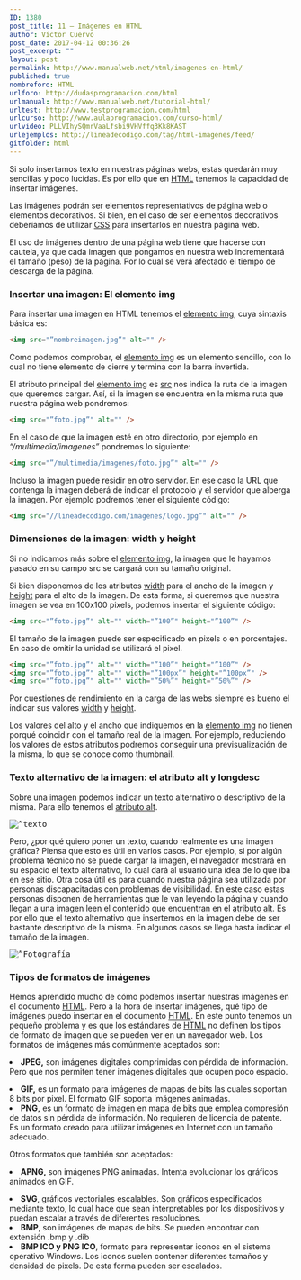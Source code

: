 ```yaml
---
ID: 1380
post_title: 11 – Imágenes en HTML
author: Víctor Cuervo
post_date: 2017-04-12 00:36:26
post_excerpt: ""
layout: post
permalink: http://www.manualweb.net/html/imagenes-en-html/
published: true
nombreforo: HTML
urlforo: http://dudasprogramacion.com/html
urlmanual: http://www.manualweb.net/tutorial-html/
urltest: http://www.testprogramacion.com/html
urlcurso: http://www.aulaprogramacion.com/curso-html/
urlvideo: PLLVIhySQmrVaaLfsbi9VHVffq3Kk8KAST
urlejemplos: http://lineadecodigo.com/tag/html-imagenes/feed/
gitfolder: html
---
```

Si solo insertamos texto en nuestras páginas webs, estas quedarán muy sencillas y poco lucidas. Es por ello que en [HTML][1] tenemos la capacidad de insertar imágenes.

Las imágenes podrán ser elementos representativos de página web o elementos decorativos. Si bien, en el caso de ser elementos decorativos deberíamos de utilizar [CSS][2] para insertarlos en nuestra página web.

El uso de imágenes dentro de una página web tiene que hacerse con cautela, ya que cada imagen que pongamos en nuestra web incrementará el tamaño (peso) de la página. Por lo cual se verá afectado el tiempo de descarga de la página.

### Insertar una imagen: El elemento img

Para insertar una imagen en HTML tenemos el [elemento img][3], cuya sintaxis básica es:

~~~html
<img src="”nombreimagen.jpg”" alt="" />
~~~

Como podemos comprobar, el [elemento img][3] es un elemento sencillo, con lo cual no tiene elemento de cierre y termina con la barra invertida.

El atributo principal del [elemento img][3] es [src][4] nos indica la ruta de la imagen que queremos cargar. Así, si la imagen se encuentra en la misma ruta que nuestra página web pondremos:

~~~html
<img src="”foto.jpg”" alt="" />
~~~

En el caso de que la imagen esté en otro directorio, por ejemplo en *“/multimedia/imagenes”* pondremos lo siguiente:

~~~html
<img src="”/multimedia/imagenes/foto.jpg”" alt="" />
~~~

Incluso la imagen puede residir en otro servidor. En ese caso la URL que contenga la imagen deberá de indicar el protocolo y el servidor que alberga la imagen. Por ejemplo podremos tener el siguiente código:

~~~html
<img src="//lineadecodigo.com/imagenes/logo.jpg”" alt="" />
~~~

### Dimensiones de la imagen: width y height

Si no indicamos más sobre el [elemento img][3], la imagen que le hayamos pasado en su campo src se cargará con su tamaño original.

Si bien disponemos de los atributos [width][5] para el ancho de la imagen y [height][6] para el alto de la imagen. De esta forma, si queremos que nuestra imagen se vea en 100x100 pixels, podemos insertar el siguiente código:

~~~html
<img src="”foto.jpg”" alt="" width="”100”" height="”100”" />
~~~

El tamaño de la imagen puede ser especificado en pixels o en porcentajes. En caso de omitir la unidad se utilizará el pixel.

~~~html
<img src="”foto.jpg”" alt="" width="”100”" height="”100”" />
<img src="”foto.jpg”" alt="" width="”100px”" height="”100px”" />
<img src="”foto.jpg”" alt="" width="”50%”" height="”50%”" />
~~~

Por cuestiones de rendimiento en la carga de las webs siempre es bueno el indicar sus valores [width][5] y [height][6].

Los valores del alto y el ancho que indiquemos en la [elemento img][3] no tienen porqué coincidir con el tamaño real de la imagen. Por ejemplo, reduciendo los valores de estos atributos podremos conseguir una previsualización de la misma, lo que se conoce como thumbnail.

### Texto alternativo de la imagen: el atributo alt y longdesc

Sobre una imagen podemos indicar un texto alternativo o descriptivo de la misma. Para ello tenemos el [atributo alt][7].

<pre><img src="”foto.jpg”" alt="”texto" /></pre>

Pero, ¿por qué quiero poner un texto, cuando realmente es una imagen gráfica? Piensa que esto es útil en varios casos. Por ejemplo, si por algún problema técnico no se puede cargar la imagen, el navegador mostrará en su espacio el texto alternativo, lo cual dará al usuario una idea de lo que iba en ese sitio. Otra cosa útil es para cuando nuestra página sea utilizada por personas discapacitadas con problemas de visibilidad. En este caso estas personas disponen de herramientas que le van leyendo la página y cuando llegan a una imagen leen el contenido que encuentran en el [atributo alt][7]. Es por ello que el texto alternativo que insertemos en la imagen debe de ser bastante descriptivo de la misma. En algunos casos se llega hasta indicar el tamaño de la imagen.

<pre><img src="”foto.jpg”" alt="”Fotografía" /></pre>

### Tipos de formatos de imágenes

Hemos aprendido mucho de cómo podemos insertar nuestras imágenes en el documento [HTML][1]. Pero a la hora de insertar imágenes, qué tipo de imágenes puedo insertar en el documento [HTML][1]. En este punto tenemos un pequeño problema y es que los estándares de [HTML][1] no definen los tipos de formato de imagen que se pueden ver en un navegador web. Los formatos de imágenes más comúnmente aceptados son: <li style="font-weight: 400">
  <b>JPEG,</b> son imágenes digitales comprimidas con pérdida de información. Pero que nos permiten tener imágenes digitales que ocupen poco espacio.
</li>
<li style="font-weight: 400">
  <b>GIF,</b> es un formato para imágenes de mapas de bits las cuales soportan 8 bits por pixel. El formato GIF soporta imágenes animadas.
</li>
<li style="font-weight: 400">
  <b>PNG,</b> es un formato de imagen en mapa de bits que emplea compresión de datos sin pérdida de información. No requieren de licencia de patente. Es un formato creado para utilizar imágenes en Internet con un tamaño adecuado.
</li>

Otros formatos que también son aceptados: <li style="font-weight: 400">
  <b>APNG,</b> son imágenes PNG animadas. Intenta evolucionar los gráficos animados en GIF.
</li>
<li style="font-weight: 400">
  <b>SVG</b>, gráficos vectoriales escalables. Son gráficos especificados mediante texto, lo cual hace que sean interpretables por los dispositivos y puedan escalar a través de diferentes resoluciones.
</li>
<li style="font-weight: 400">
  <b>BMP</b>, son imágenes de mapas de bits. Se pueden encontrar con extensión .bmp y .dib
</li>
<li style="font-weight: 400">
  <b>BMP ICO y PNG ICO</b>, formato para representar iconos en el sistema operativo Windows. Los iconos suelen contener diferentes tamaños y densidad de pixels. De esta forma pueden ser escalados.
</li>

 [1]: http://www.manualweb.net/tutorial-html/
 [2]: http://www.manualweb.net/tutorial-css/
 [3]: http://w3api.com/wiki/HTML:IMG
 [4]: http://www.w3api.com/wiki/HTML:Src
 [5]: http://www.w3api.com/wiki/HTML:Width
 [6]: http://www.w3api.com/wiki/HTML:Height
 [7]: http://www.w3api.com/wiki/HTML:Alt
